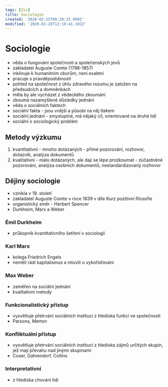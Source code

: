 ```yaml
---
tags: [Zsv]
title: Sociologie
created: '2020-02-25T08:20:25.099Z'
modified: '2020-02-28T12:19:41.192Z'
---
```


# Sociologie
- věda o fungování společnosti a společenských jevů
- zakladatel Auguste Comte (1798-1857)
- inklinuje k humanitním oborům, není exaktní
- pracuje s pravděpodobností
- pohled na společnost z úhlu zdravého rozumu je založen na předsudcích a domněnkách
- měla by ale vycházet z vědeckého zkoumání
- zkoumá nezamýšlené důsledky jednání
- věda o sociálních faktech
- sociální fakta - jsou vnější a působí na něj tlakem
- sociální jednání - smysluplné, má nějaký cíl, orientované na druhé lidi
- sociální x sociologický problém
## Metody výzkumu
1. kvantitativní - mnoho dotázaných - přímé pozorování, rozhovor, dotazník, analýza dokumentů
2. kvalitativní - málo dotázaných, ale dají se lépe prozkoumat - zúčastněné pozorování, analýza osobních dokumentů, nestandardizovaný rozhovor
## Dějiny sociologie
- vznikla v 19. století
- zakladatel Auguste Comte v roce 1839 v díle Kurz pozitivní filosofie
- organistický směr - Herbert Spencer
- Durkheim, Marx a Weber
### Émil Durkheim
 - průkopník kvantitativního šetření v sociologii
### Karl Marx
- kolega Friedrich Engels
- neměli rádi kapitalismus a mluvili o vykořisťování
### Max Weber
- zaměřen na sociální jednání
- kvalitativní metody
### Funkcionalistický přístup
- vysvětluje přetrvání sociálních institucí z hlediska funkcí ve společnosti
- Parsons, Merton
### Konfliktuální přístup
- vysvětluje přetrvání sociálních institucí z hlediska zájmů určitých skupin, jež mají převahu nad jinými skupinami
- Coser, Dahrendorf, Collins
### Interpretativní
- z hlediska chování lidí
